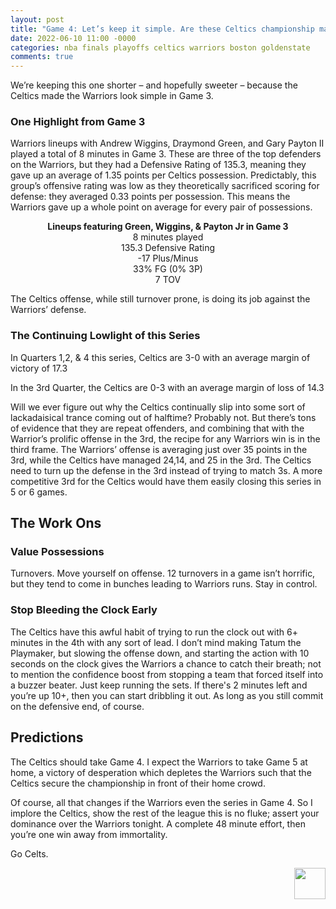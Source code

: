 ```yaml
---
layout: post
title: "Game 4: Let’s keep it simple. Are these Celtics championship material or not?"
date: 2022-06-10 11:00 -0000
categories: nba finals playoffs celtics warriors boston goldenstate
comments: true 
---
```


We’re keeping this one shorter – and hopefully sweeter – because the Celtics made the Warriors look simple in Game 3.

### One Highlight from Game 3
Warriors lineups with Andrew Wiggins, Draymond Green, and Gary Payton II played a total of 8 minutes in Game 3. These are three of the top defenders on the Warriors, but they had a Defensive Rating of 135.3, meaning they gave up an average of 1.35 points per Celtics possession. Predictably, this group’s offensive rating was low as they theoretically sacrificed scoring for defense: they averaged 0.33 points per possession. This means the Warriors gave up a whole point on average for every pair of possessions. 

<p align="center">
  <b>Lineups featuring Green, Wiggins, & Payton Jr in Game 3</b> <br>
  8 minutes played <br>
  135.3 Defensive Rating <br>
  -17 Plus/Minus <br>
  33% FG (0% 3P) <br>
  7 TOV <br>
</p>

The Celtics offense, while still turnover prone, is doing its job against the Warriors’ defense.

### The Continuing Lowlight of this Series
In Quarters 1,2, & 4 this series, Celtics are 3-0 with an average margin of victory of 17.3

In the 3rd Quarter, the Celtics are 0-3 with an average margin of loss of 14.3

Will we ever figure out why the Celtics continually slip into some sort of lackadaisical trance coming out of halftime? Probably not. But there’s tons of evidence that they are repeat offenders, and combining that with the Warrior’s prolific offense in the 3rd, the recipe for any Warriors win is in the third frame. The Warriors’ offense is averaging just over 35 points in the 3rd, while the Celtics have managed 24,14, and 25 in the 3rd. The Celtics need to turn up the defense in the 3rd instead of trying to match 3s. A more competitive 3rd for the Celtics would have them easily closing this series in 5 or 6 games.

## The Work Ons
### Value Possessions
Turnovers. Move yourself on offense. 12 turnovers in a game isn’t horrific, but they tend to come in bunches leading to Warriors runs. Stay in control.

### Stop Bleeding the Clock Early
The Celtics have this awful habit of trying to run the clock out with 6+ minutes in the 4th with any sort of lead. I don’t mind making Tatum the Playmaker, but slowing the offense down, and starting the action with 10 seconds on the clock gives the Warriors a chance to catch their breath; not to mention the confidence boost from stopping a team that forced itself into a buzzer beater. Just keep running the sets. If there's 2 minutes left and you’re up 10+, then you can start dribbling it out. As long as you still commit on the defensive end, of course.

## Predictions
The Celtics should take Game 4. I expect the Warriors to take Game 5 at home, a victory of desperation which depletes the Warriors such that the Celtics secure the championship in front of their home crowd. 

Of course, all that changes if the Warriors even the series in Game 4. So I implore the Celtics, show the rest of the league this is no fluke; assert your dominance over the Warriors tonight. A complete 48 minute effort, then you’re one win away from immortality.

Go Celts.
<p align="right"> 
    <img src="/criticalcelticsfan/assets/ccflogo.jpg" width="50" height="50" />
</p>
